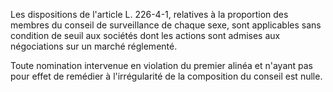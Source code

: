 Les dispositions de l'article L. 226-4-1, relatives à la proportion des membres du conseil de surveillance de chaque sexe, sont applicables sans condition de seuil aux sociétés dont les actions sont admises aux négociations sur un marché réglementé. 


  

Toute nomination intervenue en violation du premier alinéa et n'ayant pas pour effet de remédier à l'irrégularité de la composition du conseil est nulle.

